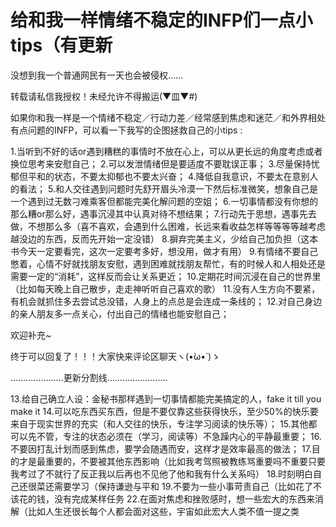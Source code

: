 

# 给和我一样情绪不稳定的INFP们一点小tips（有更新

没想到我一个普通网民有一天也会被侵权……

转载请私信我授权！未经允许不得搬运(▼皿▼#)

如果你和我一样是一个情绪不稳定／行动力差／经常感到焦虑和迷茫／和外界相处有点问题的INFP，可以看一下我写的企图拯救自己的小tips :

1.当听到不好的话or遇到糟糕的事情时不放在心上，可以从更长远的角度考虑或者换位思考来安慰自己； 2.可以发泄情绪但是要适度不要耽误正事； 3.尽量保持忧郁但平和的状态，不要太抑郁也不要太兴奋； 4.降低自我意识，不要太在意别人的看法； 5.和人交往遇到问题时先舒开眉头冷漠一下然后标准微笑，想象自己是一个遇到过无数刁难乘客但都能完美化解问题的空姐； 6.一切事情都没有你想的那么糟or那么好，遇事沉浸其中认真对待不想结果； 7.行动先于思想，遇事先去做，不想那么多（喜不喜欢，会遇到什么困难，长远来看收益怎样等等等等越考虑越没边的东西，反而先开始一定没错） 8.摒弃完美主义，少给自己加负担（这本书今天一定要看完，这次一定要考多好，想没用，做才有用） 9.有情绪不要自己憋着，心情不好就找朋友安慰，遇到困难就找朋友帮忙，有的时候人和人相处还是需要一定的“消耗”，这样反而会让关系更近； 10.定期花时间沉浸在自己的世界里（比如每天晚上自己散步，走走神听听自己喜欢的歌） 11.没有人生方向不要紧，有机会就抓住多去尝试总没错，人身上的点总是会连成一条线的； 12.对自己身边的亲人朋友多一点关心，付出自己的情绪也能安慰自己；

欢迎补充~

终于可以回复了！！！大家快来评论区聊天ヽ(•̀ω•́ )ゝ

…………………更新分割线……………………

13.给自己确立人设：金秘书那样遇到一切事情都能完美搞定的人，fake it till you make it 14.可以吃东西买东西，但是不要仅靠这些获得快乐，至少50%的快乐要来自于现实世界的充实（和人交往的快乐，专注学习阅读的快乐等）； 15.其他都可以先不管，专注的状态必须在（学习，阅读等）不急躁内心的平静最重要； 16.不要因打乱计划而感到焦虑，要学会随遇而安，这样才是效率最高的做法； 17.目的才是最重要的，不要被其他东西影响（比如我考驾照被教练骂重要吗不重要只要我考过了不就行了反正我以后再也不见他了他和我有什么关系吗） 18.时刻明白自己还很菜还需要学习（保持谦逊与平和 19.不要为一些小事苛责自己（比如花了不该花的钱，没有完成某样任务 22.在面对焦虑和挫败感时，想一些宏大的东西来消解（比如人生还很长每个人都会面对这些，宇宙如此宏大人类不值一提之类
